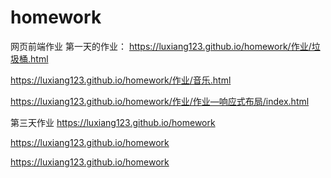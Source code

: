 # homework
网页前端作业
第一天的作业：
https://luxiang123.github.io/homework/作业/垃圾桶.html

https://luxiang123.github.io/homework/作业/音乐.html

https://luxiang123.github.io/homework/作业/作业—响应式布局/index.html

第三天作业
https://luxiang123.github.io/homework

https://luxiang123.github.io/homework

https://luxiang123.github.io/homework
